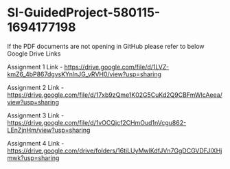 # SI-GuidedProject-580115-1694177198

If the PDF documents are not opening in GitHub please refer to below Google Drive Links

Assignment 1 Link - https://drive.google.com/file/d/1LVZ-kmZ6_4bP867dgvsKYnlnJG_vRVH0/view?usp=sharing

Assignment 2 Link - https://drive.google.com/file/d/17xb9zQme1K02G5CuKd2Q9CBFmWlcAeea/view?usp=sharing

Assignment 3 Link - https://drive.google.com/file/d/1vOCQjcf2CHmOud1nVcgu862-LEnZjnHm/view?usp=sharing

Assignment 4 Link - https://drive.google.com/drive/folders/16tiLUyMwlKdfJVn7GgDCGVDFJIXHjmwk?usp=sharing
